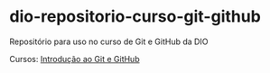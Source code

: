 # dio-repositorio-curso-git-github
Repositório para uso no curso de Git e GitHub da DIO

Cursos:
  [Introdução ao Git e GitHub](/indroducao-ao-git-e-github/resumo.md)
